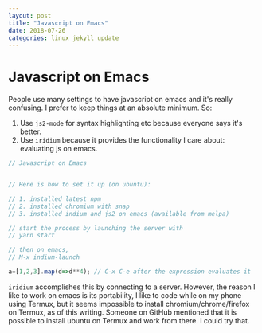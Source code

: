 ```yaml
---
layout: post
title: "Javascript on Emacs"
date: 2018-07-26
categories: linux jekyll update
---
```


# Javascript on Emacs

People use many settings to have javascript on emacs and it's really confusing. I prefer to keep things at an absolute minimum. So:

1. Use `js2-mode` for syntax highlighting etc because everyone says it's better. 
2. Use `iridium` because it provides the functionality I care about: evaluating js on emacs.

``` javascript
// Javascript on Emacs


// Here is how to set it up (on ubuntu):

// 1. installed latest npm
// 2. installed chromium with snap
// 3. installed indium and js2 on emacs (available from melpa)

// start the process by launching the server with
// yarn start

// then on emacs,
// M-x indium-launch

a=[1,2,3].map(d=>d**4); // C-x C-e after the expression evaluates it
```

`iridium` accomplishes this by connecting to a server. However, the reason I like to work on emacs is its portability, I like to code while on my phone using Termux, but it seems impossible to install chromium/chrome/firefox on Termux, as of this writing. Someone on GitHub mentioned that it is possible to install ubuntu on Termux and work from there. I could try that.
